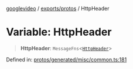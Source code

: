 [googlevideo](../../../README.md) / [exports/protos](../README.md) / HttpHeader

# Variable: HttpHeader

> **HttpHeader**: `MessageFns`\<[`HttpHeader`](../interfaces/HttpHeader.md)\>

Defined in: [protos/generated/misc/common.ts:181](https://github.com/LuanRT/googlevideo/blob/cc730b4dbadc5ae882d6aa28d716e442943577fa/protos/generated/misc/common.ts#L181)
